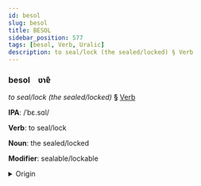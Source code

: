 ```yaml
---
id: besol
slug: besol
title: BESOL
sidebar_position: 577
tags: [besol, Verb, Uralic]
description: to seal/lock (the sealed/locked) § Verb
---
```


### besol&emsp;<span kind="abugida">ʋɿɐ͊</span>

*to seal/lock (the sealed/locked)* **§** [Verb](../../tags/Verb)

**IPA**: /ˈbɛ.sɑl/

**Verb**: to seal/lock

**Noun**: the sealed/locked

**Modifier**: sealable/lockable

<details>
    <summary>Origin</summary>
    Hungarian bezár [ˈbɛzaːr]<br/>
    <em>Uralic Language Family</em>
</details>